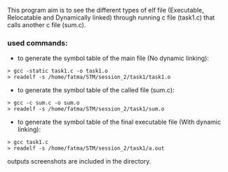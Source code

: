 This program aim is to see the different types of elf file (Executable, Relocatable and Dynamically linked) through running c file (task1.c) that calls another c file (sum.c).

### used commands:

- to generate the symbol table of the main file (No dynamic linking):
```
> gcc -static task1.c -o task1.o
> readelf -s /home/fatma/STM/session_2/task1/task1.o
```
- to generate the symbol table of the called file (sum.c):
```
> gcc -c sum.c -o sum.o
> readelf -s /home/fatma/STM/session_2/task1/sum.o
```
- to generate the symbol table of the final executable file (With dynamic linking):
```
> gcc task1.c
> readelf -s /home/fatma/STM/session_2/task1/a.out
```

outputs screenshots are included in the directory.

